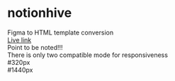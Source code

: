 # notionhive
Figma to HTML template conversion    
<a href="https://project.rafalotech.com/notion-hive/" target="_blank">Live link</a>  
Point to be noted!!!  
There is only two compatible mode for responsiveness  
#320px  
#1440px  
